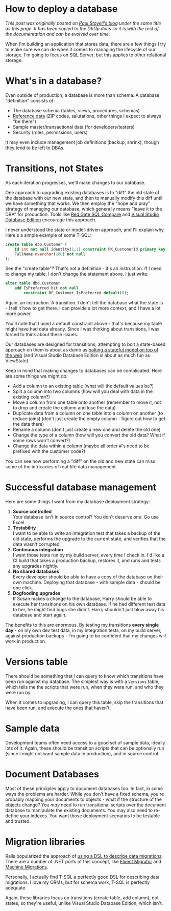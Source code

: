 # How to deploy a database
*This post was originally posted on [Paul Stovell's blog](http://paulstovell.com/blog/database-deployment) under the same title as this page. It has been copied to the DbUp docs so it is with the rest of the documentation and can be evolved over time.*

When I'm building an application that stores data, there are a few things I try to make sure we can do when it comes to managing the lifecycle of our storage. I'm going to focus on SQL Server, but this applies to other relational storage.

# What's in a database?
Even outside of production, a database is more than schema. A database "definition" consists of:

* The database schema (tables, views, procedures, schemas)
* [Reference data](http://en.wikipedia.org/wiki/Reference_data) (ZIP codes, salutations, other things I expect to always "be there")
* Sample master/transactional data (for developers/testers)
* Security (roles, permissions, users)

It may even include management job definitions (backup, shrink), though they tend to be left to DBAs.

# Transitions, not States
As each iteration progresses, we'll make changes to our database.

One approach to upgrading existing databases is to "diff" the old state of the database with our new state, and then to manually modify this diff until we have something that works. We then employ the "hope and pray" strategy of managing our database, which generally means "leave it to the DBA" for production. Tools like [Red Gate SQL Compare](http://www.red-gate.com/products/SQL_Compare/) and [Visual Studio Database Edition](http://blogs.msdn.com/b/gertd/archive/2008/11/25/visual-studio-team-system-2008-database-edition-gdr-rtm.aspx) encourage this approach.

I never understood the state or model-driven approach, and I'll explain why. Here's a simple example of some T-SQL:

```sql
create table dbo.Customer (
    Id int not null identity(1,1) constraint PK_CustomerId primary key,
    FullName nvarchar(200) not null
);
```

See the "create table"? That's not a definition - it's an instruction. If I need to change my table, I don't change the statement above. I just write:

``` sql
alter table dbo.Customer
    add IsPreferred bit not null
        constraint DF_Customer_IsPreferred default(0);
```

Again, an instruction. A transition. I don't tell the database what the state is - I tell it how to get there. I can provide a lot more context, and I have a lot more power.

You'll note that I used a default constraint above - that's because my table might have had data already. Since I was thinking about transitions, I was forced to think about these issues.

Our databases are designed for transitions; attempting to bolt a state-based approach on them is about as dumb as [bolting a stateful model on top of the web](http://weblogs.asp.net/infinitiesloop/archive/2006/08/03/Truly-Understanding-Viewstate.aspx) (and Visual Studio Database Edition is about as much fun as ViewState).

Keep in mind that making changes to databases can be complicated. Here are some things we might do:

* Add a column to an existing table (what will the default values be?)
* Split a column into two columns (how will you deal with data in the existing column?)
* Move a column from one table onto another (remember to move it, not to drop and create the column and lose the data)
* Duplicate data from a column on one table into a column on another (to reduce joins) (don't just create the empty column - figure out how to get the data there)
* Rename a column (don't just create a new one and delete the old one)
* Change the type of a column (how will you convert the old data? What if some rows won't convert?)
* Change the data within a column (maybe all order #'s need to be prefixed with the customer code?)

You can see how performing a "diff" on the old and new state can miss some of the intricacies of real-life data management.

# Successful database management
Here are some things I want from my database deployment strategy:

1. **Source controlled**  
    Your database isn't in source control? You don't deserve one. Go use Excel.
2. **Testability**  
    I want to be able to write an integration test that takes a backup of the old state, performs the upgrade to the current state, and verifies that the data wasn't corrupted.
3.  **Continuous integration**  
    I want those tests run by my build server, every time I check in. I'd like a CI build that takes a production backup, restores it, and runs and tests any upgrades nightly.
4. **No shared databases**  
    Every developer should be able to have a copy of the database on their own machine. Deploying that database - with sample data - should be one click.
5. **Dogfooding upgrades**  
    If Susan makes a change to the database, Harry should be able to execute her transitions on his own database. If he had different test data to her, he might find bugs she didn't. Harry shouldn't just blow away his database and start again.

The benefits to this are enormous. By testing my transitions **every single day** - on my own dev test data, in my integration tests, on my build server, against production backups - I'm going to be confident that my changes will work in production.

# Versions table
There should be something that I can query to know which transitions have been run against my database. The simplest way is with a `Versions` table, which tells me the scripts that were run, when they were run, and who they were run by.

When it comes to upgrading, I can query this table, skip the transitions that have been run, and execute the ones that haven't.

# Sample data
Development teams often need access to a good set of sample data, ideally lots of it. Again, these should be transition scripts that can be optionally run (since I might not want sample data in production), and in source control.

# Document Databases
Most of these principles apply to document databases too. In fact, in some ways the problems are harder. While you don't have a fixed schema, you're probably mapping your documents to objects - what if the structure of the objects change? You _may_ need to run transitional scripts over the document database to manipulate the existing documents. You may also need to re-define your indexes. You want those deployment scenarios to be testable and trusted.

# Migration libraries
Rails popularized the approach of [using a DSL to describe data migrations](http://guides.rubyonrails.org/migrations.html). There are a number of .NET ports of this concept, like [Fluent Migrator](https://github.com/schambers/fluentmigrator) and [Machine.Migrations](http://blog.eleutian.com/2008/04/25/AFirstLookAtMachineMigrations.aspx).

Personally, I actually find T-SQL a perfectly good DSL for describing data migrations. I love my ORMs, but for schema work, T-SQL is perfectly adequate.

Again, these libraries focus on transitions (create table, add column), not states, so they're useful, unlike Visual Studio Database Edition, which isn't.
